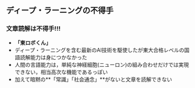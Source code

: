 ##  ディープ・ラーニングの不得手

### **文章読解は不得手!!!**

* **「東ロボくん」**
* ディープ・ラーニングを含む最新のAI技術を駆使したが東大合格レベルの国語読解能力は身につかなかった
* 人間の言語能力は，単純な神経細胞(ニューロン)の組み合わせだけでは実現できない，相当高次な機能であるっぽい
* 加えて暗黙の**「常識」「社会通念」**がないと文章を読解できない